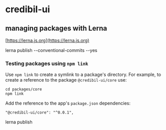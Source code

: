 # credibil-ui

## managing packages with Lerna

[https://lerna.js.org](https://lerna.js.org)

lerna publish --conventional-commits --yes



### Testing packages using `npm link`

Use `npm link` to create a symlink to a package's directory. For example, to create a reference to the package `@credibil-ui/core` use:

```
cd packages/core
npm link
```

Add the reference to the app's `package.json` dependencies:

```
"@credibil-ui/core": "^0.0.1",
```


lerna publish
